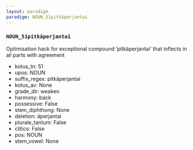 ```yaml
---
layout: paradigm
paradigm: NOUN_51pitkäperjantai
---
```

### ` NOUN_51pitkäperjantai `

Optimisation hack for exceptional compound ’pitkäperjantai’ that inflects in all parts with agreement
* kotus_tn: 51
* upos: NOUN
* suffix_regex: pitkäperjantai
* kotus_av: None
* grade_dir: weaken
* harmony: back
* possessive: False
* stem_diphthong: None
* deletion: äperjantai
* plurale_tantum: False
* clitics: False
* pos: NOUN
* stem_vowel: None
